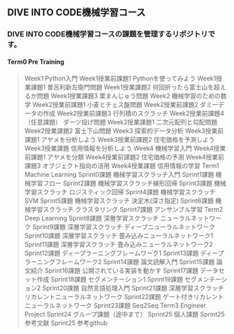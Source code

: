 ## DIVE INTO CODE機械学習コース
### DIVE INTO CODE機械学習コースの課題を管理するリポジトリです。

#### Term0 Pre Training
> Week1 Python入門
> Week1授業前課題1 Pythonを使ってみよう
Week1授業課題1 曽呂利新左衛門問題
Week1授業課題2 何回折ったら富士山を超えるか問題
Week1授業課題3 栗まんじゅう問題
Week2 機械学習のための数学
Week2授業前課題1 小麦とチェス盤問題
Week2授業前課題2 ダミーデータの作成
Week2授業前課題3 行列積のスクラッチ
Week2授業前課題4（任意課題） ダーツ投げ問題
Week2授業課題1 二次元配列と勾配問題
Week2授業課題2 富士下山問題
Week3 探索的データ分析
Week3授業前課題1 アヤメを分析しよう
Week3授業前課題2 住宅価格を予測しよう
Week3授業課題 信用情報を分析しよう
Week4 機械学習入門
Week4授業前課題1 アヤメを分類
Week4授業前課題2 住宅価格の予測
Week4授業前課題3 オブジェクト指向の活用
Week4授業課題 信用情報の学習
Term1 Machine Learning
Sprint0課題 機械学習スクラッチ入門
Sprint1課題 機械学習フロー
Sprint2課題 機械学習スクラッチ線形回帰
Sprint3課題 機械学習スクラッチ ロジスティック回帰
Sprint4課題 機械学習スクラッチ SVM
Sprint5課題 機械学習スクラッチ 決定木(深さ指定)
Sprint6課題 機械学習スクラッチ クラスタリング
Sprint7課題 アンサンブル学習
Term2 Deep Learning
Sprint8課題 深層学習スクラッチ ニューラルネットワーク
Sprint9課題 深層学習スクラッチ ディープニューラルネットワーク
Sprint10課題 深層学習スクラッチ 畳み込みニューラルネットワーク1
Sprint11課題 深層学習スクラッチ 畳み込みニューラルネットワーク2
Sprint12課題 ディープラーニングフレームワーク1
Sprint13課題 ディープラーニングフレームワーク2
Sprint14課題 論文読解入門
Sprint15課題 論文紹介
Sprint16課題 公開されている実装を動かす
Sprint17課題 データセット作成
Sprint18課題 セグメンテーション1
Sprint19課題 セグメンテーション2
Sprint20課題 自然言語処理入門
Sprint21課題 深層学習スクラッチ リカレントニューラルネットワーク
Sprint22課題 ゲート付きリカレントニューラルネットワーク
Sprint23課題 Seq2Seq
Term3 Engineer Project
Sprint24 グループ課題（途中まで）
Sprint25 個人課題
Sprint25 参考文献
Sprint25 参考github
